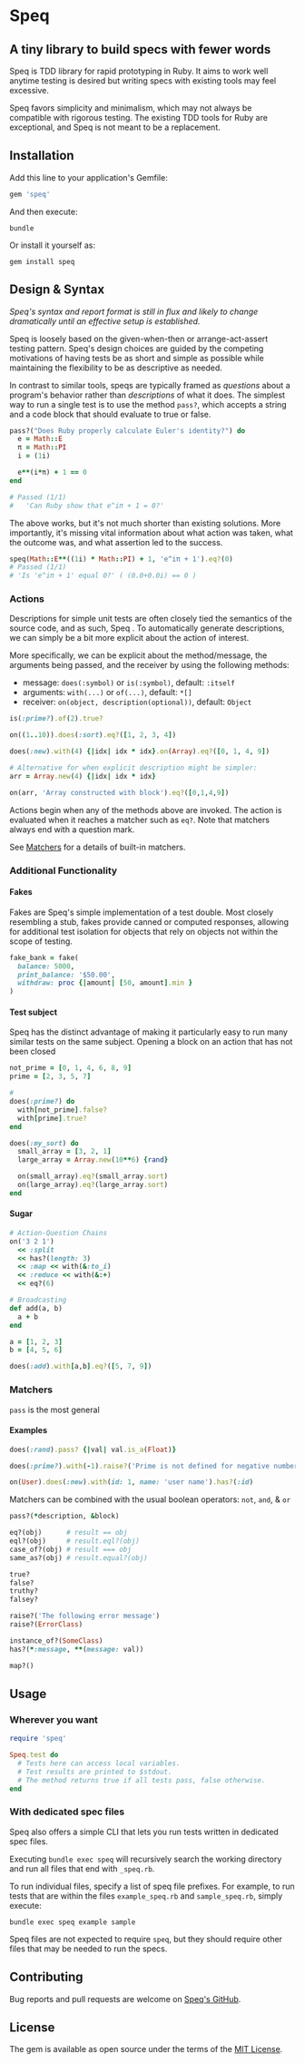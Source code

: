 # Speq

## A tiny library to build specs with fewer words

Speq is TDD library for rapid prototyping in Ruby. It aims to work well anytime testing is desired but writing specs with existing tools may feel excessive.

Speq favors simplicity and minimalism, which may not always be compatible with rigorous testing. The existing TDD tools for Ruby are exceptional, and Speq is not meant to be a replacement.

## Installation

Add this line to your application's Gemfile:

```ruby
gem 'speq'
```

And then execute:

    bundle

Or install it yourself as:

    gem install speq

## Design & Syntax

_Speq's syntax and report format is still in flux and likely to change dramatically until an effective setup is established._

Speq is loosely based on the given-when-then or arrange-act-assert testing pattern. Speq's design choices are guided by the competing motivations of having tests be as short and simple as possible while maintaining the flexibility to be as descriptive as needed.

In contrast to similar tools, speqs are typically framed as _questions_ about a program's behavior rather than _descriptions_ of what it does. The simplest way to run a single test is to use the method `pass?`, which accepts a string and a code block that should evaluate to true or false.

```ruby
pass?("Does Ruby properly calculate Euler's identity?") do
  e = Math::E
  π = Math::PI
  i = (1i)

  e**(i*π) + 1 == 0
end

# Passed (1/1)
#   'Can Ruby show that e^iπ + 1 = 0?'
```

The above works, but it's not much shorter than existing solutions. More importantly, it's missing vital information about what action was taken, what the outcome was, and what assertion led to the success.

```ruby
speq(Math::E**((1i) * Math::PI) + 1, 'e^iπ + 1').eq?(0)
# Passed (1/1)
# 'Is 'e^iπ + 1' equal 0?' ( (0.0+0.0i) == 0 )
```

### Actions

Descriptions for simple unit tests are often closely tied the semantics of the source code, and as such, Speq . To automatically generate descriptions, we can simply be a bit more explicit about the action of interest.

More specifically, we can be explicit about the method/message, the arguments being passed, and the receiver by using the following methods:

- message: `does(:symbol)` or `is(:symbol)`, default: `:itself`
- arguments: `with(...)` or `of(...)`, default: `*[]`
- receiver: `on(object, description(optional))`, default: `Object`

```ruby
is(:prime?).of(2).true?

on((1..10)).does(:sort).eq?([1, 2, 3, 4])

does(:new).with(4) {|idx| idx * idx}.on(Array).eq?([0, 1, 4, 9])

# Alternative for when explicit description might be simpler:
arr = Array.new(4) {|idx| idx * idx}

on(arr, 'Array constructed with block').eq?([0,1,4,9])
```

Actions begin when any of the methods above are invoked. The action is evaluated when it reaches a matcher such as `eq?`. Note that matchers always end with a question mark.

See [Matchers](#matchers) for a details of built-in matchers.

### Additional Functionality

#### Fakes

Fakes are Speq's simple implementation of a test double. Most closely resembling a stub, fakes provide canned or computed responses, allowing for additional test isolation for objects that rely on objects not within the scope of testing.

```ruby
fake_bank = fake(
  balance: 5000,
  print_balance: '$50.00',
  withdraw: proc {|amount| [50, amount].min }
)
```

#### Test subject

Speq has the distinct advantage of making it particularly easy to run many similar tests on the same subject.
Opening a block on an action that has not been closed

```ruby
not_prime = [0, 1, 4, 6, 8, 9]
prime = [2, 3, 5, 7]

#
does(:prime?) do
  with[not_prime].false?
  with[prime].true?
end

does(:my_sort) do
  small_array = [3, 2, 1]
  large_array = Array.new(10**6) {rand}

  on(small_array).eq?(small_array.sort)
  on(large_array).eq?(large_array.sort)
end
```

#### Sugar

```ruby
# Action-Question Chains
on('3 2 1')
  << :split
  << has?(length: 3)
  << :map << with(&:to_i)
  << :reduce << with(&:+)
  << eq?(6)

# Broadcasting
def add(a, b)
  a + b
end

a = [1, 2, 3]
b = [4, 5, 6]

does(:add).with[a,b].eq?([5, 7, 9])
```

### Matchers

`pass` is the most general

#### Examples

```ruby
does(:rand).pass? {|val| val.is_a(Float)}
```

```ruby
does(:prime?).with(-1).raise?('Prime is not defined for negative numbers')

on(User).does(:new).with(id: 1, name: 'user name').has?(:id)
```

Matchers can be combined with the usual boolean operators: `not`, `and`, & `or`

```ruby
pass?(*description, &block)

eq?(obj)      # result == obj
eql?(obj)     # result.eql?(obj)
case_of?(obj) # result === obj
same_as?(obj) # result.equal?(obj)

true?
false?
truthy?
falsey?

raise?('The following error message')
raise?(ErrorClass)

instance_of?(SomeClass)
has?(*:message, **(message: val))

map?()
```

## Usage

### Wherever you want

```ruby
require 'speq'

Speq.test do
  # Tests here can access local variables.
  # Test results are printed to $stdout.
  # The method returns true if all tests pass, false otherwise.
end
```

### With dedicated spec files

Speq also offers a simple CLI that lets you run tests written in dedicated spec files.

Executing `bundle exec speq` will recursively search the working directory and run all files that end with `_speq.rb`.

To run individual files, specify a list of speq file prefixes. For example, to run tests that are within the files `example_speq.rb` and `sample_speq.rb`, simply execute:

    bundle exec speq example sample

Speq files are not expected to require `speq`, but they should require other files that may be needed to run the specs.

## Contributing

Bug reports and pull requests are welcome on [Speq's GitHub](https://github.com/znrm/speq).

## License

The gem is available as open source under the terms of the [MIT License](https://opensource.org/licenses/MIT).
